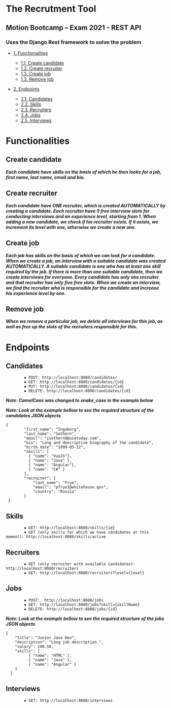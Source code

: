 # The Recrutment Tool
## Motion Bootcamp – Exam 2021 - REST API
### Uses the Django Rest framework to solve the problem

* [1. Functionalities](#chapter1)
    * [1.1. Create candidate](#section_1_1)
    * [1.2. Create recruiter](#section_1_2)
    * [1.3. Create job ](#section_1_3)
    * [1.3. Remove  job  ](#section_1_4)

* [2. Endpoints](#chapter2)
    * [2.1. Candidates ](#section_2_1)
    * [2.2. Skills  ](#section_2_2)
    * [2.3. Recruiters  ](#section_2_3)
    * [2.4. Jobs  ](#section_2_4)
    * [2.5. Interviews  ](#section_2_5)

# Functionalities <a class="anchor" id="chapter1"></a>
## Create candidate  <a class="anchor" id="section_1_1"></a>
***Each candidate  have skills on the basis of which he then looks for a job, first name, last name, email and bio.***
## Create recruiter  <a class="anchor" id="section_1_2"></a>
***Each candidate  have ONE recruiter, which is created AUTOMATICALLY by creating a candidate. Each recruiter have 5 free interview slots for conducting interviews and an experience level, starting from 1. When adding a new candidate, we check if his recruiter exists. If it exists, we  increment its level with one, otherwise we create a new one.***
## Create job  <a class="anchor" id="section_1_3"></a>
***Each job has skills on the basis of which we can look for a candidate. When we create a job, an interview with a suitable candidate was created AUTOMATICALLY. A suitable candidate is one who has at least one skill required by the job. If there is more than one suitable candidate, then we create interviews for everyone. Every candidate has only one recruiter and that recruiter has only five free slots. When we create an interview, we  find the recruiter who is responsible for the candidate and increase his experience level by one.***
## Remove  job  <a class="anchor" id="section_1_4"></a>
***When we remove a particular job, we delete all interviews for this job, as well as free up the slots of the recruiters responsible for this.***

# Endpoints <a class="anchor" id="chapter2"></a>
## Candidates <a class="anchor" id="section_2_1"></a>
            ▪ POST: http://localhost:8080/candidates/
            ▪ GET: http://localhost:8080/candidates/{id}
            ▪ PUT: http://localhost:8080/candidates/{id}
            ▪ DELETE: http://localhost:8080/candidates/{id}

***Note: CamelCase was changed to snake_case in the example below***

***Note: Look at the example bellow to see the required structure of the candidates JSON objects***
```
{
		"first_name": "Ingaborg",
		"last_name": "Sothern",
		"email": "isothern0@usatoday.com",
		"bio": "Long and descriptive biography of the candidate",
		"birth_date": "1999-05-22",
		"skills": [
		  { "name": "VueJS"},
		  { "name": "Java" },
		  { "name": "Angular"},
		  { "name": "C#" }
		],
		"recruiter": {
			"last_name": "Frye",
			"email": "pfrye1@whitehouse.gov",
			"country": "Russia"
		}
 }
 ```

## Skills <a class="anchor" id="section_2_2"></a>
            ▪ GET: http://localhost:8080/skills/{id}
            ▪ GET (only skills for which we have candidates at this moment): http://localhost:8080/skills/active

## Recruiters <a class="anchor" id="section_2_3"></a>
            ▪ GET (only recruiter with available candidates): http://localhost:8080/recruiters
            ▪ GET: http://localhost:8080/recruiters?level={level}

## Jobs <a class="anchor" id="section_2_4"></a>
            ▪ POST:  http://localhost:8080/jobs
            ▪ GET: http://localhost:8080/jobs?skill={skillName}
            ▪ DELETE: http://localhost:8080/jobs/{id}

***Note: Look at the example bellow to see the required structure of the jobs JSON objects***
```
{
    "title": "Junior Java Dev",
    "description": "Long job description.",
    "salary": 100.50,
    "skills": [
		  { "name": "HTML" },
		  { "name": "Java" },
		  { "name": "Angular" }
	]
  }
```
## Interviews <a class="anchor" id="section_2_5"></a>
            ▪ GET: http://localhost:8080/interviews


